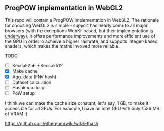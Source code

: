 ## ProgPOW implementation in WebGL2

This repo will contain a ProgPOW implementation in WebGL2. The rationale for choosing WebGL2 is simple - support has nearly come to all major browsers (with the exceptions WebKit based, but their implementation [is underway](https://webkit.org/status/#specification-webgl-2)), it offers performance improvements and more efficient use of the GPU in order to achieve a higher hashrate, and supports integer-based shaders, which makes the maths involved more reliable.

TODO
- [ ] Keccak256 + Keccak512
- [x] Make cache
- [x] Agg. data (FNV hash)
- [ ] Dataset calculation
- [ ] Hashimoto loop
- [ ] PoW setup

I think we can make the cache size constant, let's say, 1 GB, to make it accessible for all GPUs.
For example, I have an intel GPU with only 1536 MB of VRAM :)

https://github.com/ethereum/wiki/wiki/Ethash
